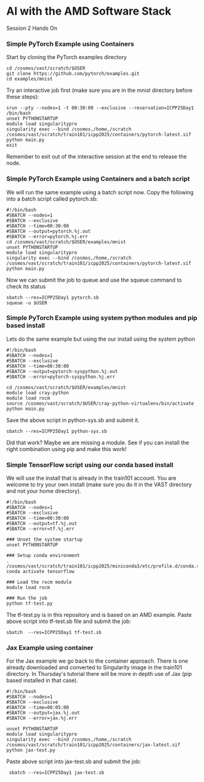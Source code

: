 # AI with the AMD Software Stack
Session 2 Hands On 

### Simple PyTorch Example using Containers
Start by cloning the PyTorch examples directory
```
cd /cosmos/vast/scratch/$USER
git clone https://github.com/pytorch/examples.git
cd examples/mnist
```
Try an interactive job first (make sure you are in the mnist directory before these steps):
```
srun --pty --nodes=1 -t 00:30:00 --exclusive --reservation=ICPP25Day1 /bin/bash
unset PYTHONSTARTUP
module load singularitypro
singularity exec --bind /cosmos,/home,/scratch /cosmos/vast/scratch/train101/icpp2025/containers/pytorch-latest.sif python main.py
exit
```
Remember to exit out of the interactive session at the end to release the node.

### Simple PyTorch Example using Containers and a batch script
We will run the same example using a batch script now. Copy the following into a batch script called pytorch.sb:

```
#!/bin/bash
#SBATCH --nodes=1
#SBATCH --exclusive
#SBATCH --time=00:30:00
#SBATCH --output=pytorch.%j.out
#SBATCH --error=pytorch.%j.err
cd /cosmos/vast/scratch/$USER/examples/mnist
unset PYTHONSTARTUP
module load singularitypro
singularity exec --bind /cosmos,/home,/scratch /cosmos/vast/scratch/train101/icpp2025/containers/pytorch-latest.sif python main.py
```
Now we can submit the job to queue and use the squeue command to check its status
```
sbatch --res=ICPP25Day1 pytorch.sb
squeue -u $USER
```
### Simple PyTorch Example using system python modules and pip based install
Lets do the same example but using the our install using the system python
```
#!/bin/bash
#SBATCH --nodes=1
#SBATCH --exclusive
#SBATCH --time=00:30:00
#SBATCH --output=pytorch-syspython.%j.out
#SBATCH --error=pytorch-syspython.%j.err

cd /cosmos/vast/scratch/$USER/examples/mnist
module load cray-python
module load rocm
source /cosmos/vast/scratch/$USER/cray-python-virtualenv/bin/activate
python main.py
```
Save the above script in python-sys.sb and submit it.
```
sbatch --res=ICPP25Day1 python-sys.sb
```
Did that work? Maybe we are missing a module. See if you can install the right combination using pip and make this work!

### Simple TensorFlow script using our conda based install
We will use the install that is already in the train101 account. You are welcome to try your own install (make sure you do it in the VAST directory and not your home directory).
```
#!/bin/bash
#SBATCH --nodes=1
#SBATCH --exclusive
#SBATCH --time=00:30:00
#SBATCH --output=tf.%j.out
#SBATCH --error=tf.%j.err

### Unset the system startup
unset PYTHONSTARTUP

### Setup conda environment
. /cosmos/vast/scratch/train101/icpp2025/miniconda3/etc/profile.d/conda.sh
conda activate tensorflow

### Load the rocm module
module load rocm

### Run the job
python tf-test.py
```
The tf-test.py is in this repository and is based on an AMD example. Paste above script into tf-test.sb file and submit the job:
```
sbatch  --res=ICPP25Day1 tf-test.sb
```

### Jax Example using container

For the Jax example we go back to the container approach. There is one already downloaded and converted to Singularity image in the train101 directory. In Thursday's tutorial there will be more in depth use of Jax (pip based installed in that case).
```
#!/bin/bash
#SBATCH --nodes=1
#SBATCH --exclusive
#SBATCH --time=00:05:00
#SBATCH --output=jax.%j.out
#SBATCH --error=jax.%j.err

unset PYTHONSTARTUP
module load singularitypro
singularity exec --bind /cosmos,/home,/scratch /cosmos/vast/scratch/train101/icpp2025/containers/jax-latest.sif python jax-test.py
```
Paste above script into jax-test.sb and submit the job:
```
 sbatch --res=ICPP25Day1 jax-test.sb
```
